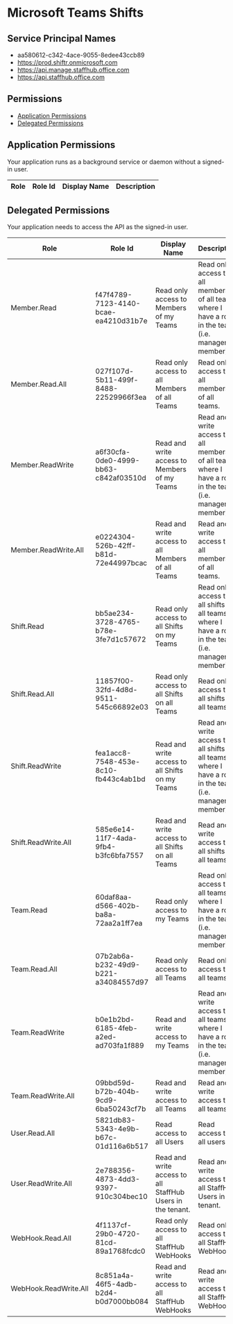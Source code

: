 # Microsoft Teams Shifts
## Service Principal Names
- aa580612-c342-4ace-9055-8edee43ccb89
- https://prod.shiftr.onmicrosoft.com
- https://api.manage.staffhub.office.com
- https://api.staffhub.office.com

 ## Permissions
- [Application Permissions](#application-permissions)
- [Delegated Permissions](#delegated-permissions)

## Application Permissions
Your application runs as a background service or daemon without a signed-in user.

| Role | Role Id | Display Name | Description |
|---|---|---|---|

## Delegated Permissions
Your application needs to access the API as the signed-in user. 

| Role | Role Id | Display Name | Description |
|---|---|---|---|
| Member.Read | f47f4789-7123-4140-bcae-ea4210d31b7e | Read only access to Members of my Teams | Read only access to all members of all teams where I have a role in the team (i.e. manager or member). |
| Member.Read.All | 027f107d-5b11-499f-8488-22529966f3ea | Read only access to all Members of all Teams | Read only access to all members of all teams. |
| Member.ReadWrite | a6f30cfa-0de0-4999-bb63-c842af03510d | Read and write access to Members of my Teams | Read and write access to all members of all teams where I have a role in the team (i.e. manager or member). |
| Member.ReadWrite.All | e0224304-526b-42ff-b81d-72e44997bcac | Read and write access to all Members of all Teams | Read and write access to all members of all teams. |
| Shift.Read | bb5ae234-3728-4765-b78e-3fe7d1c57672 | Read only access to all Shifts on my Teams | Read only access to all shifts on all teams where I have a role in the team (i.e. manager or member). |
| Shift.Read.All | 11857f00-32fd-4d8d-9511-545c66892e03 | Read only access to all Shifts on all Teams | Read only access to all shifts on all teams. |
| Shift.ReadWrite | fea1acc8-7548-453e-8c10-fb443c4ab1bd | Read and write access to all Shifts on my Teams | Read and write access to all shifts on all teams where I have a role in the team (i.e. manager or member). |
| Shift.ReadWrite.All | 585e6e14-11f7-4ada-9fb4-b3fc6bfa7557 | Read and write access to all Shifts on all Teams | Read and write access to all shifts on all teams. |
| Team.Read | 60daf8aa-d566-402b-ba8a-72aa2a1ff7ea | Read only access to my Teams | Read only access to all teams where I have a role in the team (i.e. manager or member). |
| Team.Read.All | 07b2ab6a-b232-49d9-b221-a34084557d97 | Read only access to all Teams | Read only access to all teams. |
| Team.ReadWrite | b0e1b2bd-6185-4feb-a2ed-ad703fa1f889 | Read and write access to my Teams | Read and write access to all teams where I have a role in the team (i.e. manager or member). |
| Team.ReadWrite.All | 09bbd59d-b72b-404b-9cd9-6ba50243cf7b | Read and write access to all Teams | Read and write access to all teams. |
| User.Read.All | 5821db83-5343-4e9b-b67c-01d116a6b517 | Read access to all Users | Read access to all users. |
| User.ReadWrite.All | 2e788356-4873-4dd3-9397-910c304bec10 | Read and write access to all StaffHub Users in the tenant. | Read and write access to all StaffHub Users in the tenant. |
| WebHook.Read.All | 4f1137cf-29b0-4720-81cd-89a1768fcdc0 | Read only access to all StaffHub WebHooks | Read only access to all StaffHub WebHooks |
| WebHook.ReadWrite.All | 8c851a4a-46f5-4adb-b2d4-b0d7000bb084 | Read and write access to all StaffHub WebHooks | Read and write access to all StaffHub WebHooks |

